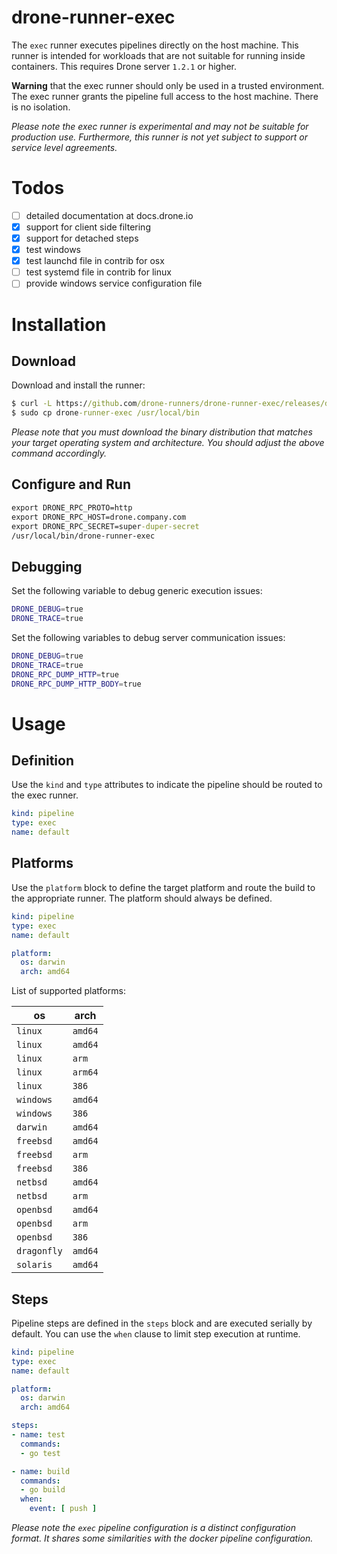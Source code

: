 # drone-runner-exec

The `exec` runner executes pipelines directly on the host machine. This runner is intended for workloads that are not suitable for running inside containers. This requires Drone server `1.2.1` or higher.

__Warning__ that the exec runner should only be used in a trusted environment. The exec runner grants the pipeline full access to the host machine. There is no isolation.

_Please note the exec runner is experimental and may not be suitable for production use. Furthermore, this runner is not yet subject to support or service level agreements._

# Todos

- [ ] detailed documentation at docs.drone.io
- [x] support for client side filtering
- [x] support for detached steps
- [x] test windows
- [x] test launchd file in contrib for osx
- [ ] test systemd file in contrib for linux
- [ ] provide windows service configuration file

# Installation

## Download

Download and install the runner:

```cmd
$ curl -L https://github.com/drone-runners/drone-runner-exec/releases/download/v1.0.0-beta.1/drone_runner_exec_darwin_amd64.tar.gz | tar zx
$ sudo cp drone-runner-exec /usr/local/bin
```

_Please note that you must download the binary distribution that matches your target operating system and architecture. You should adjust the above command accordingly._

## Configure and Run

```cmd
export DRONE_RPC_PROTO=http
export DRONE_RPC_HOST=drone.company.com
export DRONE_RPC_SECRET=super-duper-secret
/usr/local/bin/drone-runner-exec
```

## Debugging

Set the following variable to debug generic execution issues:

```sh
DRONE_DEBUG=true
DRONE_TRACE=true
```

Set the following variables to debug server communication issues:

```sh
DRONE_DEBUG=true
DRONE_TRACE=true
DRONE_RPC_DUMP_HTTP=true
DRONE_RPC_DUMP_HTTP_BODY=true
```

# Usage

## Definition

Use the `kind` and `type` attributes to indicate the pipeline should be routed to the exec runner.

```yaml
kind: pipeline
type: exec
name: default
```

## Platforms

Use the `platform` block to define the target platform and route the build to the appropriate runner. The platform should always be defined.

```yaml
kind: pipeline
type: exec
name: default

platform:
  os: darwin
  arch: amd64
```

List of supported platforms:

os          | arch
------------|-----
`linux`     | `amd64`
`linux`     | `amd64`
`linux`     | `arm`
`linux`     | `arm64`
`linux`     | `386`
`windows`   | `amd64`
`windows`   | `386`
`darwin`    | `amd64`
`freebsd`   | `amd64`
`freebsd`   | `arm`
`freebsd`   | `386`
`netbsd`    | `amd64`
`netbsd`    | `arm`
`openbsd`   | `amd64`
`openbsd`   | `arm`
`openbsd`   | `386`
`dragonfly` | `amd64`
`solaris`   | `amd64`

## Steps

Pipeline steps are defined in the `steps` block and are executed serially by default. You can use the `when` clause to limit step execution at runtime.

```yaml
kind: pipeline
type: exec
name: default

platform:
  os: darwin
  arch: amd64

steps:
- name: test
  commands:
  - go test

- name: build
  commands:
  - go build
  when:
    event: [ push ]
```

_Please note the `exec` pipeline configuration is a distinct configuration format. It shares some similarities with the docker pipeline configuration._
